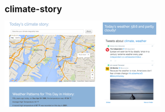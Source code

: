 # climate-story
![climate-story-screenshot](https://github.com/mgalicer/climate-story/blob/master/public/images/screen_shot.png)